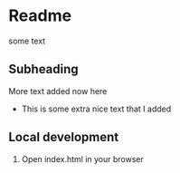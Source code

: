 # Readme

some text

## Subheading

More text added now here

- This is some extra nice text that I added

## Local development

1. Open index.html in your browser